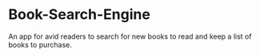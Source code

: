 # Book-Search-Engine
An app for avid readers to search for new books to read and keep a list of books to purchase. 
